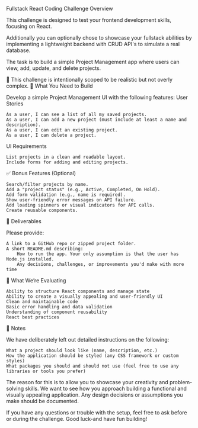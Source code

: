 Fullstack React Coding Challenge
Overview

This challenge is designed to test your frontend development skills, focusing on React.

Additionally you can optionally chose to showcase your fullstack abilities by implementing a lightweight backend with CRUD API's to simulate a real database.

The task is to build a simple Project Management app where users can view, add, update, and delete projects.

🍃 This challenge is intentionally scoped to be realistic but not overly complex.
🎯 What You Need to Build

Develop a simple Project Management UI with the following features:
User Stories

    As a user, I can see a list of all my saved projects.
    As a user, I can add a new project (must include at least a name and description).
    As a user, I can edit an existing project.
    As a user, I can delete a project.

UI Requirements

    List projects in a clean and readable layout.
    Include forms for adding and editing projects.

✅ Bonus Features (Optional)

    Search/filter projects by name.
    Add a "project status" (e.g., Active, Completed, On Hold).
    Add form validation (e.g., name is required).
    Show user-friendly error messages on API failure.
    Add loading spinners or visual indicators for API calls.
    Create reusable components.

📁 Deliverables

Please provide:

    A link to a GitHub repo or zipped project folder.
    A short README.md describing:
        How to run the app. Your only assumption is that the user has Node.js installed.
        Any decisions, challenges, or improvements you'd make with more time

🧠 What We’re Evaluating

    Ability to structure React components and manage state
    Ability to create a visually appealing and user-friendly UI
    Clean and maintainable code
    Basic error handling and data validation
    Understanding of component reusability
    React best practices

📝 Notes

We have deliberately left out detailed instructions on the following:

    What a project should look like (name, description, etc.)
    How the application should be styled (any CSS framework or custom styles)
    What packages you should and should not use (feel free to use any libraries or tools you prefer)

The reason for this is to allow you to showcase your creativity and problem-solving skills. We want to see how you approach building a functional and visually appealing application. Any design decisions or assumptions you make should be documented.

If you have any questions or trouble with the setup, feel free to ask before or during the challenge. Good luck-and have fun building!
